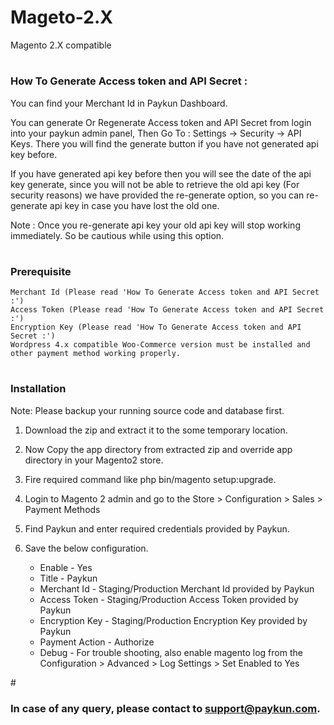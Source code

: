# Mageto-2.X
Magento 2.X compatible
# <h3>How To Generate Access token and API Secret :</h3>
You can find your Merchant Id in Paykun Dashboard.

You can generate Or Regenerate Access token and API Secret from login into your paykun admin panel, Then Go To : Settings -> Security -> API Keys. There you will find the generate button if you have not generated api key before.

If you have generated api key before then you will see the date of the api key generate, since you will not be able to retrieve the old api key (For security reasons) we have provided the re-generate option, so you can re-generate api key in case you have lost the old one.

Note : Once you re-generate api key your old api key will stop working immediately. So be cautious while using this option.

# <h3>Prerequisite</h3>
    Merchant Id (Please read 'How To Generate Access token and API Secret :')
    Access Token (Please read 'How To Generate Access token and API Secret :')
    Encryption Key (Please read 'How To Generate Access token and API Secret :')
    Wordpress 4.x compatible Woo-Commerce version must be installed and other payment method working properly.

# <h3>Installation</h3>
Note: Please backup your running source code and database first.
   1. Download the zip and extract it to the some temporary location.
   2. Now Copy the app directory from extracted zip and override app directory in your Magento2 store.
   3. Fire required command like php bin/magento setup:upgrade.
   4. Login to Magento 2 admin and go to the Store > Configuration > Sales > Payment Methods
   5. Find Paykun and enter required credentials provided by Paykun.
   6. Save the below configuration.
   
         * Enable                  - Yes
         * Title                   - Paykun
         * Merchant Id             - Staging/Production Merchant Id provided by Paykun
         * Access Token            - Staging/Production Access Token provided by Paykun
         * Encryption Key          - Staging/Production Encryption Key provided by Paykun
         * Payment Action          - Authorize
         * Debug                   - For trouble shooting, also enable magento log from the Configuration > Advanced > Log Settings > Set Enabled to Yes

#<h3> In case of any query, please contact to support@paykun.com.</h3>